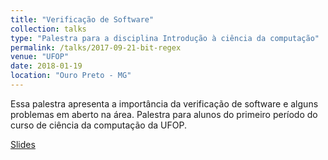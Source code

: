 ```yaml
---
title: "Verificação de Software"
collection: talks
type: "Palestra para a disciplina Introdução à ciência da computação"
permalink: /talks/2017-09-21-bit-regex
venue: "UFOP"
date: 2018-01-19
location: "Ouro Preto - MG"
---
```


Essa palestra apresenta a importância da verificação de software e 
alguns problemas em aberto na área. Palestra para alunos do primeiro
período do curso de ciência da computação da UFOP.

[Slides](http://rodrigogribeiro.github.io/files/verificationtalk.pdf)
